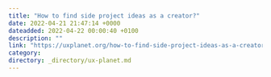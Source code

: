 ```yaml
---
title: "How to find side project ideas as a creator?"
date: 2022-04-21 21:47:14 +0000
dateadded: 2022-04-22 00:00:40 +0100
description: ""
link: "https://uxplanet.org/how-to-find-side-project-ideas-as-a-creator-449cd75798e1?source=rss----819cc2aaeee0---4"
category:
directory: _directory/ux-planet.md
---
```

